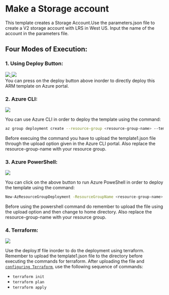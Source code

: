# Make a Storage account


This template creates a Storage Account.Use the parameters.json file to create a V2 storage account with LRS in West US. Input the name of the account in the parameters file.


## Four Modes of Execution:<br/>
### 1. Using Deploy Button:
 <a href="https://portal.azure.com/#create/Microsoft.Template/uri/https%3A%2F%2Fraw.githubusercontent.com%2FSouradeep2304%2FAzure-Templates%2Fmaster%2FStorage%20Template%2Ftemplate1.json" target="_blank">
    <img src="http://azuredeploy.net/deploybutton.png"/>
</a>
<a href="http://armviz.io/#/?load=https%3A%2F%2Fraw.githubusercontent.com%2FSouradeep2304%2FAzure-Templates%2Fmaster%2FStorage%20Template%2Ftemplate1.json" target="_blank">
    <img src="http://armviz.io/visualizebutton.png"/>
</a><br/>
You can press on the deploy button above inorder to directly deploy this ARM template on Azure portal.<br/>

### 2. Azure CLI:
<a href="https://shell.azure.com" target="_blank">
 <img name="launch-cloud-shell" src="https://docs.microsoft.com/azure/includes/media/cloud-shell-try-it/launchcloudshell.png" data-linktype="external">
</a></br>

You can use Azure CLI in order to deploy the template using the command:
```bash
az group deployment create --resource-group <resource-group-name> --template-file template1.json 
```
Before execuing the command you have to upload the template1.json file through the upload option given in the Azure CLI portal. Also replace the resource-group-name with your resource group.<br/>

### 3. Azure PowerShell:
 <a href="https://shell.azure.com" target="_blank">
 <img name="launch-cloud-shell" src="https://docs.microsoft.com/azure/includes/media/cloud-shell-try-it/launchcloudshell.png" data-linktype="external">
</a></br>

 You can click on the above button to run Azure PoweShell in order to deploy the template using the command:
```bash
New-AzResourceGroupDeployment -ResourceGroupName <resource-group-name> -TemplateFile template1.json
``` 
Before using the powershell command do remember to upload the file using the upload option and then change to home directory. Also replace the resource-group-name with your resource group.

### 4. Terraform:
<a href="https://shell.azure.com" target="_blank">
 <img name="launch-cloud-shell" src="https://docs.microsoft.com/azure/includes/media/cloud-shell-try-it/launchcloudshell.png" data-linktype="external">
</a></br>

Use the deploy.tf file inorder to do the deployment using terraform. Remember to upload the template1.json file to the directory before executing the commands for terraform. After uploading the file and [`configuring Terraform`](https://docs.microsoft.com/en-us/azure/virtual-machines/linux/terraform-install-configure), use the following sequence of commands:
 - ```terraform init ```
 - ```terraform plan ``` 
 - ```terraform apply```
